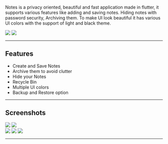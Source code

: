 Notes is a privacy oriented, beautiful and fast application made in flutter, it supports various features like adding and saving notes. Hiding notes with password security, Archiving them. To make UI look beautiful it has various UI colors with the support of light and black theme.


![](https://i.imgur.com/IooXoKt.png)
![](https://i.imgur.com/M0A299Q.png)



---

## Features

+ Create and Save Notes
+ Archive them to avoid clutter
+ Hide your Notes
+ Recycle Bin
+ Multiple UI colors
+ Backup and Restore option


---

## Screenshots
![](https://i.imgur.com/lF0O7C6.jpg)
![](https://i.imgur.com/CBBlU8X.jpg)  
![](https://i.imgur.com/1Oz1Bag.jpg) 
![](https://i.imgur.com/Hu4auBW.jpg) 
![](https://i.imgur.com/8EbHitS.jpg)

---
